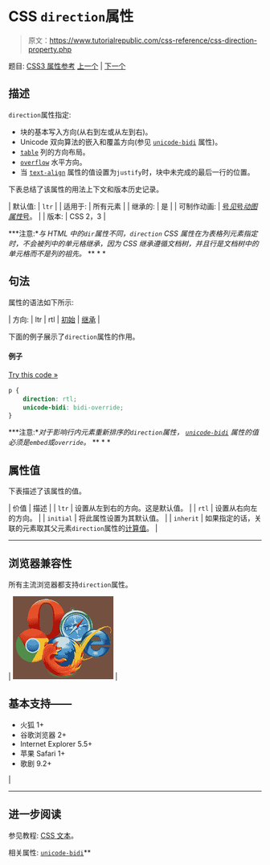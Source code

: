 # CSS `direction`属性

> 原文：<https://www.tutorialrepublic.com/css-reference/css-direction-property.php>

题目: [CSS3 属性参考](css3-properties.php) [上一个](css-cursor-property.php) | [下一个](css-display-property.php)

## 描述

`direction`属性指定:

*   块的基本写入方向(从右到左或从左到右)。
*   Unicode 双向算法的嵌入和覆盖方向(参见 [`unicode-bidi`](css-unicode-bidi-property.php) 属性)。
*   [`table`](../html-tutorial/html-tables.php) 列的方向布局。
*   [`overflow`](css-overflow-property.php) 水平方向。
*   当 [`text-align`](css-text-align-property.php) 属性的值设置为`justify`时，块中未完成的最后一行的位置。

下表总结了该属性的用法上下文和版本历史记录。

| 默认值: | `ltr` |
| 适用于: | 所有元素 |
| 继承的: | 是 |
| 可制作动画: | [号*见*号*动图属性*号](css-animatable-properties.php)。 |
| 版本: | CSS 2，3 |

 ***注意:**与 HTML 中的`dir`属性不同，`direction` CSS 属性在为表格列元素指定时，不会被列中的单元格继承，因为 CSS 继承遵循文档树，并且行是文档树中的单元格而不是列的祖先。*  ** * *

## 句法

属性的语法如下所示:

| 方向: | ltr &#124; rtl &#124; [初始](../definitions.php#initial) &#124; [继承](../definitions.php#inherit) |

下面的例子展示了`direction`属性的作用。

#### 例子

[Try this code »](../codelab.php?topic=css&file=direction-property "Try this code using online Editor")

```css
p {
    direction: rtl;
    unicode-bidi: bidi-override;
}
```

 ***注意:**对于影响行内元素重新排序的`direction`属性， [`unicode-bidi`](css-unicode-bidi-property.php) 属性的值必须是`embed`或`override`。*  ** * *

## 属性值

下表描述了该属性的值。

| 价值 | 描述 |
| `ltr` | 设置从左到右的方向。这是默认值。 |
| `rtl` | 设置从右向左的方向。 |
| `initial` | 将此属性设置为其默认值。 |
| `inherit` | 如果指定的话，关联的元素取其父元素`direction`属性的[计算值](../definitions.php#computed-value)。 |

* * *

## 浏览器兼容性

所有主流浏览器都支持`direction`属性。

| ![Browsers Icon](img/e9331123c77668c1832e541c2fca1002.png) | 

## 基本支持——

*   火狐 1+
*   谷歌浏览器 2+
*   Internet Explorer 5.5+
*   苹果 Safari 1+
*   歌剧 9.2+

 |

* * *

## 进一步阅读

参见教程: [CSS 文本](../css-tutorial/css-text.php)。

相关属性: [`unicode-bidi`](css-unicode-bidi-property.php)**